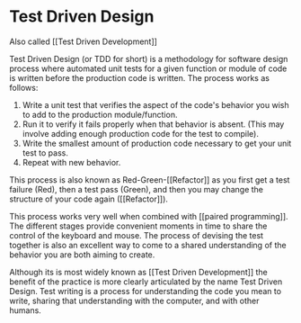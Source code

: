 # Test Driven Design
Also called [[Test Driven Development]] 

Test Driven Design (or TDD for short) is a methodology for software design process where automated unit tests for a given function or module of code is written before the production code is written. The process works as follows:
1. Write a unit test that verifies the aspect of the code's behavior you wish to add to the production module/function.
2. Run it to verify it fails properly when that behavior is absent. (This may involve adding enough production code for the test to compile).
3. Write the smallest amount of production code necessary to get your unit test to pass.
4. Repeat with new behavior.

This process is also known as Red-Green-[[Refactor]] as you first get a test failure (Red), then a test pass (Green), and then you may change the structure of your code again ([[Refactor]]). 

This process works very well when combined with [[paired programming]]. The different stages provide convenient moments in time to share the control of the keyboard and mouse. The process of devising the test together is also an excellent way to come to a shared understanding of the behavior you are both aiming to create.


Although its is most widely known as [[Test Driven Development]] the benefit of the practice is more clearly articulated by the name Test Driven Design. Test writing is a process for understanding the code you mean to write, sharing that understanding with the computer, and with other humans.